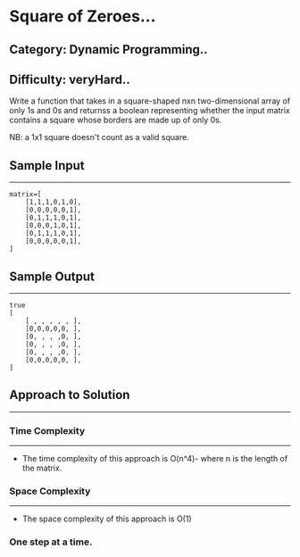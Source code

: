 # Square of Zeroes...

## Category: Dynamic Programming..

## Difficulty: veryHard..

Write a function that takes in a square-shaped nxn two-dimensional array of only 1s and 0s and returnss a boolean representing whether the input matrix contains a square whose borders are made up of only 0s.

NB: a 1x1 square doesn't count as a valid square.

## Sample Input

---

```
matrix=[
    [1,1,1,0,1,0],
    [0,0,0,0,0,1],
    [0,1,1,1,0,1],
    [0,0,0,1,0,1],
    [0,1,1,1,0,1],
    [0,0,0,0,0,1],
]

```

## Sample Output

---

```
true
[
    [ , , , , , ],
    [0,0,0,0,0, ],
    [0, , , ,0, ],
    [0, , , ,0, ],
    [0, , , ,0, ],
    [0,0,0,0,0, ],
]
```

## Approach to Solution

---

### Time Complexity

---

- The time complexity of this approach is O(n\^4)- where n is the length of the matrix.

### Space Complexity

---

- The space complexity of this approach is O(1)

### One step at a time.
